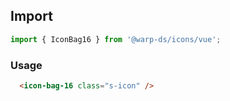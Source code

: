 ## Import

```js
import { IconBag16 } from '@warp-ds/icons/vue';
```

### Usage

```html
  <icon-bag-16 class="s-icon" />
```
